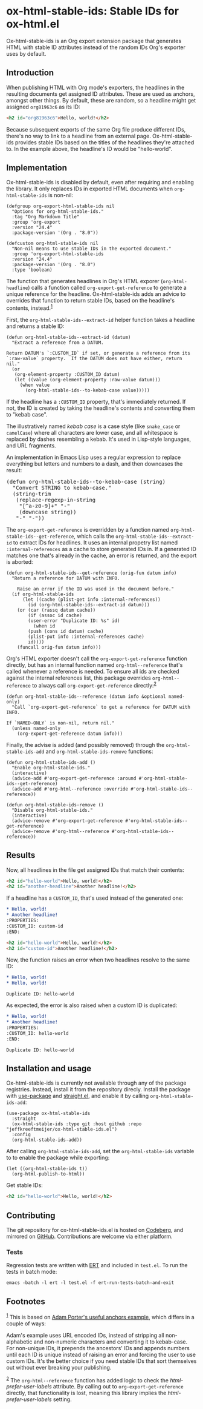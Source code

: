 
# ox-html-stable-ids: Stable IDs for ox-html.el

Ox-html-stable-ids is an Org export extension package that generates HTML with stable ID attributes instead of the random IDs Org's exporter uses by default.


## Introduction

When publishing HTML with Org mode's exporters, the headlines in the resulting documents get assigned ID attributes. These are used as anchors, amongst other things. By default, these are random, so a headline might get assigned `org81963c6` as its ID:

```html
<h2 id="org81963c6">Hello, world!</h2>
```

Because subsequent exports of the same Org file produce different IDs, there's no way to link to a headline from an external page. Ox-html-stable-ids provides stable IDs based on the titles of the headlines they're attached to. In the example above, the headline's ID would be "hello-world".


## Implementation

Ox-html-stable-ids is disabled by default, even after requiring and enabling the library. It only replaces IDs in exported HTML documents when `org-html-stable-ids` is non-nil:

```emacs-lisp
(defgroup org-export-html-stable-ids nil
  "Options for org-html-stable-ids."
  :tag "Org Markdown Title"
  :group 'org-export
  :version "24.4"
  :package-version '(Org . "8.0"))

(defcustom org-html-stable-ids nil
  "Non-nil means to use stable IDs in the exported document."
  :group 'org-export-html-stable-ids
  :version "24.4"
  :package-version '(Org . "8.0")
  :type 'boolean)
```

The function that generates headlines in Org's HTML exporer (`org-html-headline`) calls a function called `org-export-get-reference` to generate a unique reference for the headline. Ox-html-stable-ids adds an advice to overrides that function to return stable IDs, based on the headline's contents, instead.<sup><a id="fnr.1" class="footref" href="#fn.1" role="doc-backlink">1</a></sup>

First, the `org-html-stable-ids--extract-id` helper function takes a headline and returns a stable ID:

```emacs-lisp
(defun org-html-stable-ids--extract-id (datum)
  "Extract a reference from a DATUM.

Return DATUM's `:CUSTOM_ID` if set, or generate a reference from its
`:raw-value` property.  If the DATUM does not have either, return
nil."
  (or
   (org-element-property :CUSTOM_ID datum)
   (let ((value (org-element-property :raw-value datum)))
     (when value
       (org-html-stable-ids--to-kebab-case value)))))
```

If the headline has a `:CUSTOM_ID` property, that's immediately returned. If not, the ID is created by taking the headline's contents and converting them to "kebab case".

<div class="aside" id="org2122e6c">
<p>

</p>

<p>
The illustratively named <i>kebab case</i> is a case style (like <code>snake_case</code> or <code>camelCase</code>) where all characters are lower case, and all whitespace is replaced by dashes resembling a kebab.
It's used in Lisp-style languages, and URL fragments.
</p>

<p>
An implementation in Emacs Lisp uses a regular expression to replace everything but letters and numbers to a dash, and then downcases the result:
</p>

<div class="org-src-container">
<pre class="src src-emacs-lisp" id="orgf1736a5">(defun org-html-stable-ids--to-kebab-case (string)
  "Convert STRING to kebab-case."
  (string-trim
   (replace-regexp-in-string
    "[^a-z0-9]+" "-"
    (downcase string))
   "-" "-"))
</pre>
</div>

</div>

The `org-export-get-reference` is overridden by a function named `org-html-stable-ids--get-reference`, which calls the `org-html-stable-ids--extract-id` to extract IDs for headlines. It uses an internal propetry list named `:internal-references` as a cache to store generated IDs in. If a generated ID matches one that's already in the cache, an error is returned, and the export is aborted:

```emacs-lisp
(defun org-html-stable-ids--get-reference (orig-fun datum info)
  "Return a reference for DATUM with INFO.

    Raise an error if the ID was used in the document before."
  (if org-html-stable-ids
      (let ((cache (plist-get info :internal-references))
	    (id (org-html-stable-ids--extract-id datum)))
	(or (car (rassq datum cache))
	    (if (assoc id cache)
		(user-error "Duplicate ID: %s" id)
	      (when id
		(push (cons id datum) cache)
		(plist-put info :internal-references cache)
		id))))
    (funcall orig-fun datum info)))
```

Org's HTML exporter doesn't call the `org-export-get-reference` function directly, but has an internal function named `org-html--reference` that's called whenever a reference is needed. To ensure all ids are checked against the internal references list, this package overrides `org-html--reference` to always call `org-export-get-reference` directly:<sup><a id="fnr.2" class="footref" href="#fn.2" role="doc-backlink">2</a></sup>

```emacs-lisp
(defun org-html-stable-ids--reference (datum info &optional named-only)
  "Call `org-export-get-reference` to get a reference for DATUM with INFO.

If `NAMED-ONLY` is non-nil, return nil."
  (unless named-only
    (org-export-get-reference datum info)))
```

Finally, the advise is added (and possibly removed) through the `org-html-stable-ids-add` and `org-html-stable-ids-remove` functions:

```emacs-lisp
(defun org-html-stable-ids-add ()
  "Enable org-html-stable-ids."
  (interactive)
  (advice-add #'org-export-get-reference :around #'org-html-stable-ids--get-reference)
  (advice-add #'org-html--reference :override #'org-html-stable-ids--reference))

(defun org-html-stable-ids-remove ()
  "Disable org-html-stable-ids."
  (interactive)
  (advice-remove #'org-export-get-reference #'org-html-stable-ids--get-reference)
  (advice-remove #'org-html--reference #'org-html-stable-ids--reference))
```


## Results

Now, all headlines in the file get assigned IDs that match their contents:

```html
<h2 id="hello-world">Hello, world!</h2>
<h2 id="another-headline">Another headline!</h2>
```

If a headline has a `CUSTOM_ID`, that's used instead of the generated one:

```org
* Hello, world!
* Another headline!
:PROPERTIES:
:CUSTOM_ID: custom-id
:END:
```

```html
<h2 id="hello-world">Hello, world!</h2>
<h2 id="custom-id">Another headline!</h2>
```

Now, the function raises an error when two headlines resolve to the same ID:

```org
* Hello, world!
* Hello, world!
```

```
Duplicate ID: hello-world
```

As expected, the error is also raised when a custom ID is duplicated:

```org
* Hello, world!
* Another headline!
:PROPERTIES:
:CUSTOM_ID: hello-world
:END:
```

```
Duplicate ID: hello-world
```


## Installation and usage

Ox-html-stable-ids is currently not available through any of the package registries. Instead, install it from the repository direcly. Install the package with [use-package](https://github.com/jwiegley/use-package) and [straight.el](https://github.com/radian-software/straight.el), and enable it by calling `org-html-stable-ids-add`:

```emacs-lisp
(use-package ox-html-stable-ids
  :straight
  (ox-html-stable-ids :type git :host github :repo "jeffkreeftmeijer/ox-html-stable-ids.el")
  :config
  (org-html-stable-ids-add))
```

After calling `org-html-stable-ids-add`, set the `org-html-stable-ids` variable to to enable the package while exporting:

```emacs-lisp
(let ((org-html-stable-ids t))
  (org-html-publish-to-html))
```

Get stable IDs:

```html
<h2 id="hello-world">Hello, world!</h2>
```


## Contributing

The git repository for ox-html-stable-ids.el is hosted on [Codeberg](https://codeberg.org/jkreeftmeijer/ox-html-stable-ids.el), and mirrored on [GitHub](https://github.com/jeffkreeftmeijer/ox-html-stable-ids.el). Contributions are welcome via either platform.


### Tests

Regression tests are written with [ERT](https://www.gnu.org/software/emacs/manual/html_mono/ert.html) and included in `test.el`. To run the tests in batch mode:

```shell
emacs -batch -l ert -l test.el -f ert-run-tests-batch-and-exit
```

## Footnotes

<sup><a id="fn.1" class="footnum" href="#fnr.1">1</a></sup> This is based on [Adam Porter's useful anchors example](https://github.com/alphapapa/unpackaged.el#export-to-html-with-useful-anchors), which differs in a couple of ways:

Adam's example uses URL encoded IDs, instead of stripping all non-alphabetic and non-numeric characters and converting it to kebab-case. For non-unique IDs, it prepends the ancestors' IDs and appends numbers until each ID is unique instead of raising an error and forcing the user to use custom IDs. It's the better choice if you need stable IDs that sort themselves out without ever breaking your publishing.

<sup><a id="fn.2" class="footnum" href="#fnr.2">2</a></sup> The `org-html--reference` function has added logic to check the *html-prefer-user-labels* attribute. By calling out to `org-export-get-reference` directly, that functionality is lost, meaning this library implies the *html-prefer-user-labels* setting.